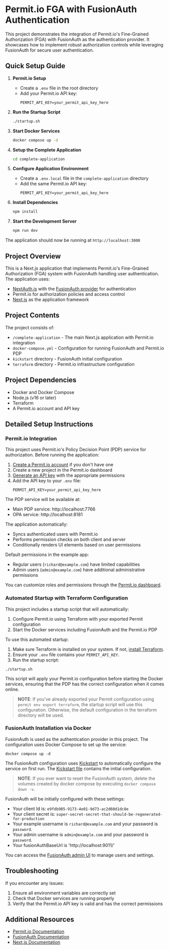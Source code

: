 # Permit.io FGA with FusionAuth Authentication

This project demonstrates the integration of Permit.io's Fine-Grained Authorization (FGA) with FusionAuth as the authentication provider. It showcases how to implement robust authorization controls while leveraging FusionAuth for secure user authentication.

## Quick Setup Guide

1. **Permit.io Setup**
   - Create a `.env` file in the root directory
   - Add your Permit.io API key:
     ```
     PERMIT_API_KEY=your_permit_api_key_here
     ```

2. **Run the Startup Script**
   ```bash
   ./startup.sh
   ```

3. **Start Docker Services**
   ```bash
   docker compose up -d
   ```

4. **Setup the Complete Application**
   ```bash
   cd complete-application
   ```

5. **Configure Application Environment**
   - Create a `.env.local` file in the `complete-application` directory
   - Add the same Permit.io API key:
     ```
     PERMIT_API_KEY=your_permit_api_key_here
     ```

6. **Install Dependencies**
   ```bash
   npm install
   ```

7. **Start the Development Server**
   ```bash
   npm run dev
   ```

The application should now be running at `http://localhost:3000`

## Project Overview

This is a Next.js application that implements Permit.io's Fine-Grained Authorization (FGA) system with FusionAuth handling user authentication. The application uses:
- [NextAuth.js](https://next-auth.js.org/) with the [FusionAuth provider](https://next-auth.js.org/providers/fusionauth) for authentication
- Permit.io for authorization policies and access control
- [Next.js](https://nextjs.org/) as the application framework

## Project Contents

The project consists of:
- `/complete-application` - The main Next.js application with Permit.io integration
- `docker-compose.yml` - Configuration for running FusionAuth and Permit.io PDP
- `kickstart` directory - FusionAuth initial configuration
- `terraform` directory - Permit.io infrastructure configuration

## Project Dependencies

- Docker and Docker Compose
- Node.js (v16 or later)
- Terraform
- A Permit.io account and API key

## Detailed Setup Instructions

### Permit.io Integration

This project uses Permit.io's Policy Decision Point (PDP) service for authorization. Before running the application:

1. [Create a Permit.io account](https://app.permit.io/signup) if you don't have one
2. Create a new project in the Permit.io dashboard
3. [Generate an API key](https://docs.permit.io/overview/use-the-permit-api-and-sdk/#obtain-your-api-key) with the appropriate permissions
4. Add the API key to your `.env` file:
   ```
   PERMIT_API_KEY=your_permit_api_key_here
   ```

The PDP service will be available at:
- Main PDP service: http://localhost:7766
- OPA service: http://localhost:8181

The application automatically:
- Syncs authenticated users with Permit.io
- Performs permission checks on both client and server
- Conditionally renders UI elements based on user permissions

Default permissions in the example app:
- Regular users (`richard@example.com`) have limited capabilities
- Admin users (`admin@example.com`) have additional administrative permissions

You can customize roles and permissions through the [Permit.io dashboard](https://app.permit.io).

### Automated Startup with Terraform Configuration

This project includes a startup script that will automatically:
1. Configure Permit.io using Terraform with your exported Permit configuration
2. Start the Docker services including FusionAuth and the Permit.io PDP

To use this automated startup:

1. Make sure Terraform is installed on your system. If not, [install Terraform](https://developer.hashicorp.com/terraform/install).
2. Ensure your `.env` file contains your `PERMIT_API_KEY`.
3. Run the startup script:
```shell
./startup.sh
```

This script will apply your Permit.io configuration before starting the Docker services, ensuring that the PDP has the correct configuration when it comes online.

> **NOTE**: If you've already exported your Permit configuration using `permit env export terraform`, the startup script will use this configuration. Otherwise, the default configuration in the terraform directory will be used.

### FusionAuth Installation via Docker

FusionAuth is used as the authentication provider in this project. The configuration uses Docker Compose to set up the service:

```
docker compose up -d
```

The FusionAuth configuration uses [Kickstart](https://fusionauth.io/docs/v1/tech/installation-guide/kickstart) to automatically configure the service on first run. The [Kickstart file](./kickstart/kickstart.json) contains the initial configuration.

> **NOTE**: If you ever want to reset the FusionAuth system, delete the volumes created by docker compose by executing `docker compose down -v`. 

FusionAuth will be initially configured with these settings:

* Your client Id is: `e9fdb985-9173-4e01-9d73-ac2d60d1dc8e`
* Your client secret is: `super-secret-secret-that-should-be-regenerated-for-production`
* Your example username is `richard@example.com` and your password is `password`.
* Your admin username is `admin@example.com` and your password is `password`.
* Your fusionAuthBaseUrl is 'http://localhost:9011/'

You can access the [FusionAuth admin UI](http://localhost:9011/admin) to manage users and settings.

## Troubleshooting

If you encounter any issues:
1. Ensure all environment variables are correctly set
2. Check that Docker services are running properly
3. Verify that the Permit.io API key is valid and has the correct permissions

## Additional Resources

- [Permit.io Documentation](https://docs.permit.io/)
- [FusionAuth Documentation](https://fusionauth.io/docs/)
- [Next.js Documentation](https://nextjs.org/docs)
